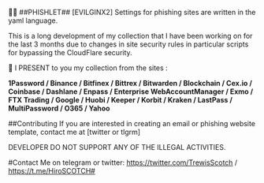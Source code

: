 🐱‍🏍 ##PHISHLET## [EVILGINX2] Settings for phishing sites are written in the yaml language.

This is a long development of my collection that I have been working on for the last 3 months due to changes in site security rules in particular scripts for bypassing the CloudFlare security.

🙌 I PRESENT to you my collection from the sites :

****1Password / Binance / Bitfinex / Bittrex / Bitwarden / Blockchain / Cex.io / Coinbase / Dashlane / Enpass / Enterprise WebAccountManager / Exmo / FTX Trading / Google / Huobi / Keeper / Korbit / Kraken / LastPass / MultiPassword / O365 / Yahoo****

##Contributing
If you are interested in creating an email or phishing website template, contact me at [twitter or tlgrm]

DEVELOPER DO NOT SUPPORT ANY OF THE ILLEGAL ACTIVITIES.

#Contact Me on telegram or twitter: https://twitter.com/TrewisScotch / https://t.me/HiroSCOTCH#
